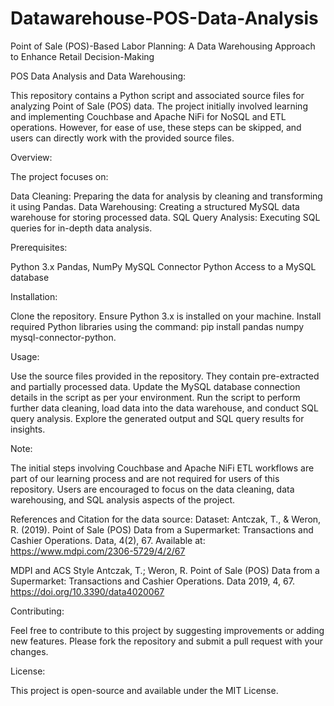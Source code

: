 # Datawarehouse-POS-Data-Analysis
Point of Sale (POS)-Based Labor Planning: A Data Warehousing Approach to Enhance Retail Decision-Making

POS Data Analysis and Data Warehousing:

This repository contains a Python script and associated source files for analyzing Point of Sale (POS) data. The project initially involved learning and implementing Couchbase and Apache NiFi for NoSQL and ETL operations. However, for ease of use, these steps can be skipped, and users can directly work with the provided source files.

Overview:

The project focuses on:

Data Cleaning: Preparing the data for analysis by cleaning and transforming it using Pandas.
Data Warehousing: Creating a structured MySQL data warehouse for storing processed data.
SQL Query Analysis: Executing SQL queries for in-depth data analysis.

Prerequisites:

Python 3.x
Pandas, NumPy
MySQL Connector Python
Access to a MySQL database

Installation:

Clone the repository.
Ensure Python 3.x is installed on your machine.
Install required Python libraries using the command: pip install pandas numpy mysql-connector-python.

Usage:

Use the source files provided in the repository. They contain pre-extracted and partially processed data.
Update the MySQL database connection details in the script as per your environment.
Run the script to perform further data cleaning, load data into the data warehouse, and conduct SQL query analysis.
Explore the generated output and SQL query results for insights.

Note:

The initial steps involving Couchbase and Apache NiFi ETL workflows are part of our learning process and are not required for users of this repository.
Users are encouraged to focus on the data cleaning, data warehousing, and SQL analysis aspects of the project.

References and Citation for the data source:
Dataset:  Antczak, T., & Weron, R. (2019). Point of Sale (POS) Data from a Supermarket: Transactions and Cashier Operations. Data, 4(2), 67. Available at: https://www.mdpi.com/2306-5729/4/2/67

MDPI and ACS Style
Antczak, T.; Weron, R. Point of Sale (POS) Data from a Supermarket: Transactions and Cashier Operations. Data 2019, 4, 67. https://doi.org/10.3390/data4020067

Contributing:

Feel free to contribute to this project by suggesting improvements or adding new features. Please fork the repository and submit a pull request with your changes.

License:

This project is open-source and available under the MIT License.
